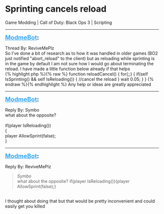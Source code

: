 # Sprinting cancels reload
Game Modding | Call of Duty: Black Ops 3 | Scripting

---
<strong style="font-size: 1.4em;"><span style="text-decoration: underline;text-decoration-color: #34a7f9;"><span style="color:#34a7f9;">ModmeBot</span></span>:</strong>

<p>Thread By: ReviveMePlz<br />So I&#39;ve done a bit of research as to how it was handled in older games (BO2 just notified &quot;abort_reload&quot; to the client) but as reloading while sprinting is in the game by default I am not sure how I would go about terminating the reload. I have made a little function below already if that helps<br />{% highlight php %}{% raw %}
function reloadCancel()
{
	for(;;)
	{
		if(self IsSprinting() &amp;&amp; self IsReloading())
		{
			//cancel the reload
		}
		wait 0.05;
	}
}
{% endraw %}{% endhighlight %}
Any help or ideas are greatly appreciated</p>

---
<strong style="font-size: 1.4em;"><span style="text-decoration: underline;text-decoration-color: #34a7f9;"><span style="color:#34a7f9;">ModmeBot</span></span>:</strong>

<p>Reply By: Symbo<br />what about the opposite?<br /> <br />if(player IsReloading())<br />{<br />player AllowSprint(false);<br />}</p>

---
<strong style="font-size: 1.4em;"><span style="text-decoration: underline;text-decoration-color: #34a7f9;"><span style="color:#34a7f9;">ModmeBot</span></span>:</strong>

<p>Reply By: ReviveMePlz<br /><blockquote><em>Symbo</em><br />what about the opposite?   if(player IsReloading()){player AllowSprint(false);}</blockquote><br /> I thought about doing that but that would be pretty inconvenient and could easily get you killed</p>
